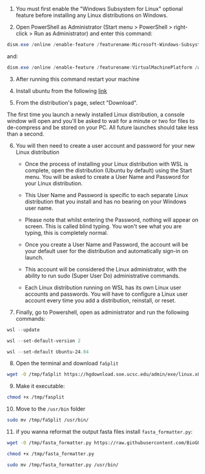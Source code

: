
1. You must first enable the "Windows Subsystem for Linux" optional feature before installing any Linux distributions on Windows.

2. Open PowerShell as Administrator (Start menu > PowerShell > right-click > Run as Administrator) and enter this command:

```PowerShell
dism.exe /online /enable-feature /featurename:Microsoft-Windows-Subsystem-Linux /all /norestart
```  
and:

```PowerShell
dism.exe /online /enable-feature /featurename:VirtualMachinePlatform /all /norestart
```

3. After running this command restart your machine

4. Install ubuntu from the following [link](https://apps.microsoft.com/detail/9NZ3KLHXDJP5?hl=en-us&gl=GR&ocid=pdpshare)

5. From the distribution's page, select "Download".

The first time you launch a newly installed Linux distribution, a console window will open and you'll be asked to wait for a minute or two for files to de-compress and be stored on your PC. All future launches should take less than a second.

6. You will then need to create a user account and password for your new Linux distribution

    * Once the process of installing your Linux distribution with WSL is complete, open the distribution (Ubuntu by default) using the Start menu. You will be asked to create a User   Name and Password for your Linux distribution.

    * This User Name and Password is specific to each separate Linux distribution that you install and has no bearing on your Windows user name.

    * Please note that whilst entering the Password, nothing will appear on screen. This is called blind typing. You won't see what you are typing, this is completely normal.

    * Once you create a User Name and Password, the account will be your default user for the distribution and automatically sign-in on launch.

    * This account will be considered the Linux administrator, with the ability to run sudo (Super User Do) administrative commands.

    * Each Linux distribution running on WSL has its own Linux user accounts and passwords. You will have to configure a Linux user account every time you add a distribution, reinstall, or reset. 

7. Finally, go to Powershell, open as administrator and run the following commands:

```PowerShell
wsl --update
```
```PowerShell
wsl --set-default-version 2
```
```PowerShell
wsl --set-default Ubuntu-24.04
```

8. Open the terminal and download  `faSplit`

```Bash
wget -O /tmp/faSplit https://hgdownload.soe.ucsc.edu/admin/exe/linux.x86_64/faSplit
```
9. Make it executable:

```Bash
chmod +x /tmp/fasplit
```
10. Move to the `/usr/bin` folder

```Bash
sudo mv /tmp/faSplit /usr/bin/
```  
11. if you wanna reformat the output fasta files install `fasta_formatter.py`:

```Bash
wget -O /tmp/fasta_formatter.py https://raw.githubusercontent.com/BioGUIwslLab/Multi-FASTA-Splitter/refs/heads/faSplit/src/fasta_formatter.py
```
```Bash
chmod +x /tmp/fasta_formatter.py
```
```Bash
sudo mv /tmp/fasta_formatter.py /usr/bin/
```
